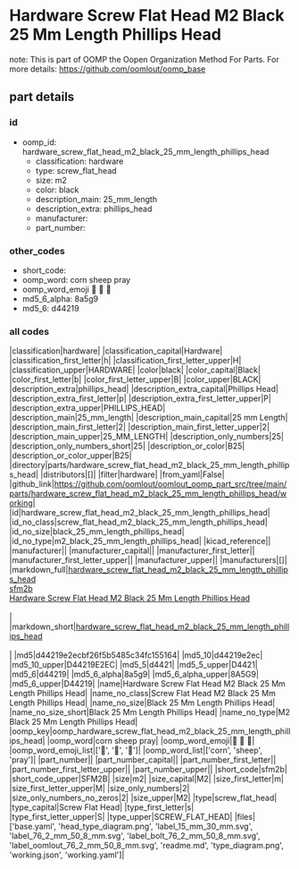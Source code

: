 # Hardware Screw Flat Head M2 Black 25 Mm Length Phillips Head  

note: This is part of OOMP the Oopen Organization Method For Parts. For more details: https://github.com/oomlout/oomp_base

##  part details





### id
* oomp_id: hardware_screw_flat_head_m2_black_25_mm_length_phillips_head
  * classification: hardware
  * type: screw_flat_head
  * size: m2
  * color: black
  * description_main: 25_mm_length
  * description_extra: phillips_head
  * manufacturer: 
  * part_number: 

### other_codes
* short_code: 
* oomp_word: corn sheep pray
* oomp_word_emoji :corn: :sheep: :pray:
* md5_6_alpha: 8a5g9
* md5_6: d44219

### all codes 
|classification|hardware|
|classification_capital|Hardware|
|classification_first_letter|h|
|classification_first_letter_upper|H|
|classification_upper|HARDWARE|
|color|black|
|color_capital|Black|
|color_first_letter|b|
|color_first_letter_upper|B|
|color_upper|BLACK|
|description_extra|phillips_head|
|description_extra_capital|Phillips Head|
|description_extra_first_letter|p|
|description_extra_first_letter_upper|P|
|description_extra_upper|PHILLIPS_HEAD|
|description_main|25_mm_length|
|description_main_capital|25 mm Length|
|description_main_first_letter|2|
|description_main_first_letter_upper|2|
|description_main_upper|25_MM_LENGTH|
|description_only_numbers|25|
|description_only_numbers_short|25|
|description_or_color|B25|
|description_or_color_upper|B25|
|directory|parts/hardware_screw_flat_head_m2_black_25_mm_length_phillips_head|
|distributors|[]|
|filter|hardware|
|from_yaml|False|
|github_link|https://github.com/oomlout/oomlout_oomp_part_src/tree/main/parts/hardware_screw_flat_head_m2_black_25_mm_length_phillips_head/working|
|id|hardware_screw_flat_head_m2_black_25_mm_length_phillips_head|
|id_no_class|screw_flat_head_m2_black_25_mm_length_phillips_head|
|id_no_size|black_25_mm_length_phillips_head|
|id_no_type|m2_black_25_mm_length_phillips_head|
|kicad_reference||
|manufacturer||
|manufacturer_capital||
|manufacturer_first_letter||
|manufacturer_first_letter_upper||
|manufacturer_upper||
|manufacturers|[]|
|markdown_full|[hardware_screw_flat_head_m2_black_25_mm_length_phillips_head](https://github.com/oomlout/oomlout_oomp_part_src/tree/main/parts/hardware_screw_flat_head_m2_black_25_mm_length_phillips_head/working)<br>[sfm2b](https://github.com/oomlout/oomlout_oomp_part_src/tree/main/parts/hardware_screw_flat_head_m2_black_25_mm_length_phillips_head/working)<br>[Hardware Screw Flat Head M2 Black 25 Mm Length Phillips Head](https://github.com/oomlout/oomlout_oomp_part_src/tree/main/parts/hardware_screw_flat_head_m2_black_25_mm_length_phillips_head/working)<br><br>|
|markdown_short|[hardware_screw_flat_head_m2_black_25_mm_length_phillips_head](https://github.com/oomlout/oomlout_oomp_part_src/tree/main/parts/hardware_screw_flat_head_m2_black_25_mm_length_phillips_head/working)<br><br>|
|md5|d44219e2ecbf26f5b5485c34fc155164|
|md5_10|d44219e2ec|
|md5_10_upper|D44219E2EC|
|md5_5|d4421|
|md5_5_upper|D4421|
|md5_6|d44219|
|md5_6_alpha|8a5g9|
|md5_6_alpha_upper|8A5G9|
|md5_6_upper|D44219|
|name|Hardware Screw Flat Head M2 Black 25 Mm Length Phillips Head|
|name_no_class|Screw Flat Head M2 Black 25 Mm Length Phillips Head|
|name_no_size|Black 25 Mm Length Phillips Head|
|name_no_size_short|Black 25 Mm Length Phillips Head|
|name_no_type|M2 Black 25 Mm Length Phillips Head|
|oomp_key|oomp_hardware_screw_flat_head_m2_black_25_mm_length_phillips_head|
|oomp_word|corn sheep pray|
|oomp_word_emoji|:corn: :sheep: :pray:|
|oomp_word_emoji_list|[':corn:', ':sheep:', ':pray:']|
|oomp_word_list|['corn', 'sheep', 'pray']|
|part_number||
|part_number_capital||
|part_number_first_letter||
|part_number_first_letter_upper||
|part_number_upper||
|short_code|sfm2b|
|short_code_upper|SFM2B|
|size|m2|
|size_capital|M2|
|size_first_letter|m|
|size_first_letter_upper|M|
|size_only_numbers|2|
|size_only_numbers_no_zeros|2|
|size_upper|M2|
|type|screw_flat_head|
|type_capital|Screw Flat Head|
|type_first_letter|s|
|type_first_letter_upper|S|
|type_upper|SCREW_FLAT_HEAD|
|files|['base.yaml', 'head_type_diagram.png', 'label_15_mm_30_mm.svg', 'label_76_2_mm_50_8_mm.svg', 'label_bolt_76_2_mm_50_8_mm.svg', 'label_oomlout_76_2_mm_50_8_mm.svg', 'readme.md', 'type_diagram.png', 'working.json', 'working.yaml']|
